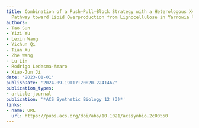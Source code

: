 ```yaml
---
title: Combination of a Push–Pull–Block Strategy with a Heterologous Xylose Assimilation
  Pathway toward Lipid Overproduction from Lignocellulose in Yarrowia lipolytica
authors:
- Tao Sun
- Yizi Yu
- Lexin Wang
- Yichun Qi
- Tian Xu
- Zhe Wang
- Lu Lin
- Rodrigo Ledesma-Amaro
- Xiao-Jun Ji
date: '2023-01-01'
publishDate: '2024-09-19T17:20:20.224146Z'
publication_types:
- article-journal
publication: '*ACS Synthetic Biology 12 (3)*'
links:
- name: URL
  url: https://pubs.acs.org/doi/abs/10.1021/acssynbio.2c00550
---
```

